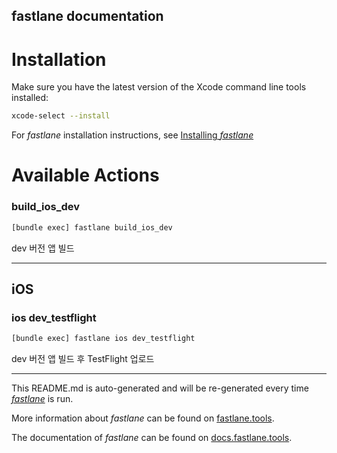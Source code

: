 fastlane documentation
----

# Installation

Make sure you have the latest version of the Xcode command line tools installed:

```sh
xcode-select --install
```

For _fastlane_ installation instructions, see [Installing _fastlane_](https://docs.fastlane.tools/#installing-fastlane)

# Available Actions

### build_ios_dev

```sh
[bundle exec] fastlane build_ios_dev
```

dev 버전 앱 빌드

----


## iOS

### ios dev_testflight

```sh
[bundle exec] fastlane ios dev_testflight
```

dev 버전 앱 빌드 후 TestFlight 업로드

----

This README.md is auto-generated and will be re-generated every time [_fastlane_](https://fastlane.tools) is run.

More information about _fastlane_ can be found on [fastlane.tools](https://fastlane.tools).

The documentation of _fastlane_ can be found on [docs.fastlane.tools](https://docs.fastlane.tools).
